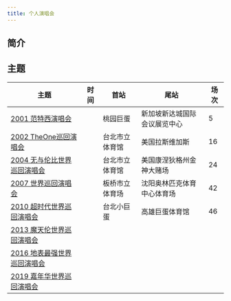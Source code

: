 ```yaml
---
title: 个人演唱会
---
```


## 简介


## 主题
| 主题 | 时间 | 首站 | 尾站 | 场次 |
| --- | --- | --- | --- | --- |
| [2001 范特西演唱会](/show/Concert/2001Fantasy/README.md) |  | 桃园巨蛋	 | 新加坡新达城国际会议展览中心	 | 5 |
| [2002 TheOne巡回演唱会](/show/Concert/2002TheOne/README.md) | 	 | 	台北市立体育馆 | 美国拉斯维加斯 | 	16 |
| [2004 无与伦比世界巡回演唱会](/show/Concert/2004incomparable/README.md) |  | 台北市立体育馆 | 美国康涅狄格州金神大赌场 | 24 |
| [2007 世界巡回演唱会](/show/Concert/2007WorldTours/README.md) |  | 板桥市立体育场 | 沈阳奥林匹克体育中心体育场 | 42 |
| [2010 超时代世界巡回演唱会](/show/Concert/2010TheEra/README.md) |  | 台北小巨蛋 | 高雄巨蛋体育馆 | 46 |
| [2013 魔天伦世界巡回演唱会](/show/Concert/2013OpusJay/README.md) |  |  |  |  |
| [2016 地表最强世界巡回演唱会](/show/Concert/2016Invincible/README.md) |  |  |  |  |
| [2019 嘉年华世界巡回演唱会](/show/Concert/2019carnival/README.md) |  |  |  |  |
